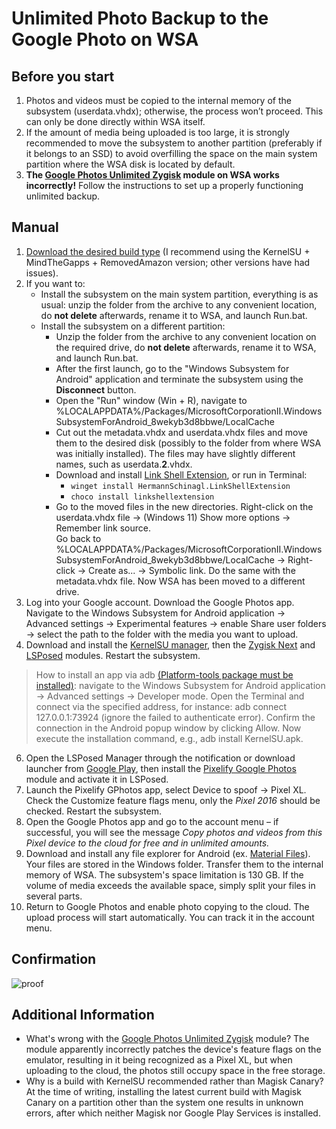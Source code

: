 # Unlimited Photo Backup to the Google Photo on WSA

## Before you start
1. Photos and videos must be copied to the internal memory of the subsystem (userdata.vhdx); otherwise, the process won’t proceed. This can only be done directly within WSA itself.
2. If the amount of media being uploaded is too large, it is strongly recommended to move the subsystem to another partition (preferably if it belongs to an SSD) to avoid overfilling the space on the main system partition where the WSA disk is located by default.
3. **The [Google Photos Unlimited Zygisk](https://gitlab.com/cuynu/gphotos-unlimited-zygisk) module on WSA works incorrectly!** Follow the instructions to set up a properly functioning unlimited backup.

## Manual
1. [Download the desired build type](https://github.com/MustardChef/WSABuilds/releases/) (I recommend using the KernelSU + MindTheGapps + RemovedAmazon version; other versions have had issues).
2. If you want to:
   - Install the subsystem on the main system partition, everything is as usual: unzip the folder from the archive to any convenient location, do **not delete** afterwards, rename it to WSA, and launch Run.bat.
   - Install the subsystem on a different partition:
     - Unzip the folder from the archive to any convenient location on the required drive, do **not delete** afterwards, rename it to WSA, and launch Run.bat.
     - After the first launch, go to the "Windows Subsystem for Android" application and terminate the subsystem using the **Disconnect** button.
     - Open the "Run" window (Win + R), navigate to %LOCALAPPDATA%/Packages/MicrosoftCorporationII.WindowsSubsystemForAndroid_8wekyb3d8bbwe/LocalCache
     - Cut out the metadata.vhdx and userdata.vhdx files and move them to the desired disk (possibly to the folder from where WSA was initially installed). The files may have slightly different names, such as userdata.**2**.vhdx.
     - Download and install [Link Shell Extension](https://schinagl.priv.at/nt/hardlinkshellext/linkshellextension.html#download), or run in Terminal:
       - `winget install HermannSchinagl.LinkShellExtension`
       - `choco install linkshellextension`
     - Go to the moved files in the new directories. Right-click on the userdata.vhdx file → (Windows 11) Show more options → Remember link source.  
Go back to %LOCALAPPDATA%/Packages/MicrosoftCorporationII.WindowsSubsystemForAndroid_8wekyb3d8bbwe/LocalCache → Right-click → Create as... → Symbolic link.
Do the same with the metadata.vhdx file.
Now WSA has been moved to a different drive.
3. Log into your Google account. Download the Google Photos app. Navigate to the Windows Subsystem for Android application → Advanced settings → Experimental features → enable Share user folders → select the path to the folder with the media you want to upload.
4. Download and install the [KernelSU manager](https://github.com/tiann/KernelSU/releases), then the [Zygisk Next](https://github.com/Dr-TSNG/ZygiskNext/releases) and [LSPosed](https://github.com/begoniacommunity/list/blob/files/lsposed_no-logs.zip) modules. Restart the subsystem.
> How to install an app via adb [(Platform-tools package must be installed)](https://github.com/SunsetTechuila/Platform-Tools-Installer): navigate to the Windows Subsystem for Android application → Advanced settings → Developer mode. Open the Terminal and connect via the specified address, for instance:
adb connect 127.0.0.1:73924 (ignore the failed to authenticate error). Confirm the connection in the Android popup window by clicking Allow. Now execute the installation command, e.g., adb install KernelSU.apk.
6. Open the LSPosed Manager through the notification or download launcher from [Google Play](https://play.google.com/store/apps/details?id=org.lsposed.manager&hl=en), then install the [Pixelify Google Photos](https://github.com/BaltiApps/Pixelify-Google-Photos/releases) module and activate it in LSPosed.
7. Launch the Pixelify GPhotos app, select Device to spoof → Pixel XL. Check the Customize feature flags menu, only the *Pixel 2016* should be checked. Restart the subsystem.
8. Open the Google Photos app and go to the account menu – if successful, you will see the message *Copy photos and videos from this Pixel device to the cloud for free and in unlimited amounts.*
9. Download and install any file explorer for Android (ex. [Material Files](https://github.com/zhanghai/MaterialFiles/releases)). Your files are stored in the Windows folder. Transfer them to the internal memory of WSA. The subsystem's space limitation is 130 GB. If the volume of media exceeds the available space, simply split your files in several parts.
10. Return to Google Photos and enable photo copying to the cloud. The upload process will start automatically. You can track it in the account menu.

## Confirmation
![proof](https://github.com/user-attachments/assets/42c0abb6-9044-42cd-aead-f154b86322e4)

## Additional Information
* What's wrong with the [Google Photos Unlimited Zygisk](https://gitlab.com/cuynu/gphotos-unlimited-zygisk) module?
The module apparently incorrectly patches the device's feature flags on the emulator, resulting in it being recognized as a Pixel XL, but when uploading to the cloud, the photos still occupy space in the free storage.
* Why is a build with KernelSU recommended rather than Magisk Canary?
At the time of writing, installing the latest current build with Magisk Canary on a partition other than the system one results in unknown errors, after which neither Magisk nor Google Play Services is installed.
